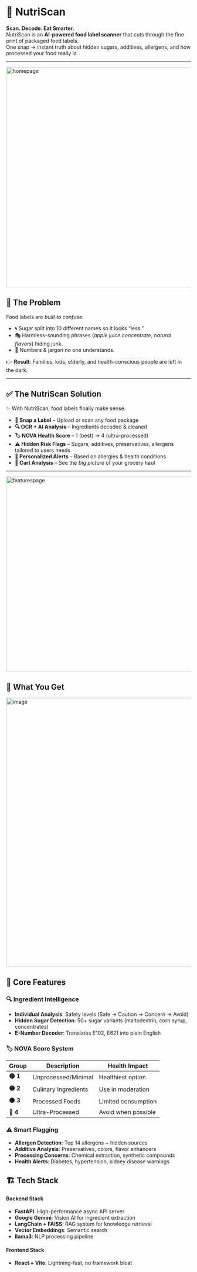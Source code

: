 # 🍏 NutriScan  
**Scan. Decode. Eat Smarter.**  
NutriScan is an **AI-powered food label scanner** that cuts through the fine print of packaged food labels.  
One snap → instant truth about hidden sugars, additives, allergens, and how processed your food really is.  

---

<img width="1120" height="600" alt="homepage" src="https://github.com/user-attachments/assets/c6d4b8a6-e68e-4916-a138-0ea463f271a6" />


## 🚨 The Problem  

Food labels are *built to confuse*:  
- 🌀 Sugar split into 10 different names so it looks “less.”  
- 🎭 Harmless-sounding phrases (*apple juice concentrate*, *natural flavors*) hiding junk.  
- 🧮 Numbers & jargon no one understands.  

👉 **Result**: Families, kids, elderly, and health-conscious people are left in the dark.  

---

## ✅ The NutriScan Solution  

✨ With NutriScan, food labels finally make sense.  

- **📸 Snap a Label** – Upload or scan any food package  
- **🔍 OCR + AI Analysis** – Ingredients decoded & cleaned  
- **🏷 NOVA Health Score** – 1 (best) → 4 (ultra-processed)  
- **⚠ Hidden Risk Flags** – Sugars, additives, preservatives, allergens  tailored to users needs
- **👤 Personalized Alerts** – Based on allergies & health conditions  
- **🛒 Cart Analysis** – See the *big picture* of your grocery haul  

---
<img width="932" height="532" alt="featurespage" src="https://github.com/user-attachments/assets/469772b6-9831-4438-b854-238dafc07e56" />




## 🔎 What You Get

<img width="1381" height="732" alt="image" src="https://github.com/user-attachments/assets/d8a61897-2df4-4946-a3f2-2f65ae556568" />


## 🌟 **Core Features**
### 🔍 **Ingredient Intelligence**
- **Individual Analysis**: Safety levels (Safe → Caution → Concern → Avoid)
- **Hidden Sugar Detection**: 50+ sugar variants (maltodextrin, corn syrup, concentrates)
- **E-Number Decoder**: Translates E102, E621 into plain English
### 🏷️ **NOVA Score System**
| **Group** | **Description** | **Health Impact** |
|---|---|---|
| **🟢 1** | Unprocessed/Minimal | Healthiest option |
| **🟡 2** | Culinary Ingredients | Use in moderation |
| **🟠 3** | Processed Foods | Limited consumption |
| **🔴 4** | Ultra-Processed | Avoid when possible |
### ⚠️ **Smart Flagging**
- **Allergen Detection**: Top 14 allergens + hidden sources
- **Additive Analysis**: Preservatives, colors, flavor enhancers  
- **Processing Concerns**: Chemical extraction, synthetic compounds
- **Health Alerts**: Diabetes, hypertension, kidney disease warnings


## 🏗️ **Tech Stack**
#### **Backend Stack**
- **FastAPI**: High-performance async API server
- **Google Gemini**: Vision AI for ingredient extraction  
- **LangChain + FAISS**: RAG system for knowledge retrieval
- **Vector Embeddings**: Semantic search
- **llama3**: NLP processing pipeline

#### **Frontend Stack**
- **React + Vite**: Lightning-fast, no framework bloat




